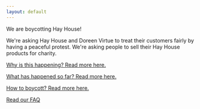 ```yaml
---
layout: default
---
```


We are boycotting Hay House!

<div class="fb-video" data-href="https://www.facebook.com/facebook/videos/10153231379946729/" data-width="500" data-show-text="false">
</div>

We're asking Hay House and Doreen Virtue to treat their customers fairly by having a peaceful protest. We're asking people to sell their Hay House products for charity.

[Why is this happening? Read more here.](why)

[What has happened so far? Read more here.](what)

[How to boycott? Read more here.](howto)

[Read our FAQ](faq)